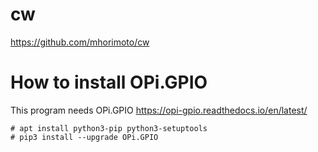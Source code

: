 # cw

https://github.com/mhorimoto/cw


# How to install OPi.GPIO
This program needs OPi.GPIO  https://opi-gpio.readthedocs.io/en/latest/

    # apt install python3-pip python3-setuptools
    # pip3 install --upgrade OPi.GPIO

